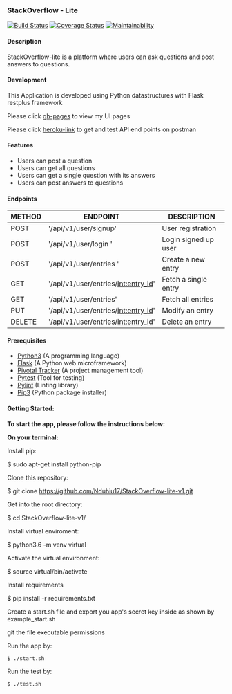 ### StackOverflow - Lite
[![Build Status](https://travis-ci.org/Nduhiu17/StackOverflow-lite-v1.svg?branch=challenge-two)](https://travis-ci.org/Nduhiu17/StackOverflow-lite-v1)
[![Coverage Status](https://coveralls.io/repos/github/Nduhiu17/StackOverflow-lite-v1/badge.svg?branch=challenge-two)](https://coveralls.io/github/Nduhiu17/StackOverflow-lite-v1?branch=challenge-two)
[![Maintainability](https://api.codeclimate.com/v1/badges/f1dae9885bc88e9accb7/maintainability)](https://codeclimate.com/github/Nduhiu17/StackOverflow-lite-v1/maintainability)

#### Description
StackOverflow-lite is a platform where users can ask questions and post answers to questions.

#### Development
This Application is developed using Python datastructures with Flask restplus framework 

Please click [gh-pages](https://nduhiu17.github.io/StackOverflow-lite/) to view my UI pages

Please click [heroku-link](https://antony-stackoverflow-v1.herokuapp.com) to get and test API end points on postman

#### Features
- Users can post a question
- Users can get all questions
- Users can get a single question with its answers
- Users can post answers to questions

#### Endpoints

| METHOD | ENDPOINT                                        | DESCRIPTION                      |
| ------ | ---------------------------------------------   | -------------------------------- |
| POST   | '/api/v1/user/signup'                           | User registration                |
| POST   | '/api/v1/user/login '                           | Login signed up user             |
| POST   | '/api/v1/user/entries '                         | Create a new entry               |
| GET    | '/api/v1/user/entries/<int:entry_id>'           | Fetch a single entry             |
| GET    | '/api/v1/user/entries'                          | Fetch all entries                |
| PUT    | '/api/v1/user/entries/<int:entry_id>'           | Modify an entry                  |
| DELETE | '/api/v1/user/entries/<int:entry_id>'           | Delete an entry                  |

#### Prerequisites
- [Python3](https://www.python.org/) (A programming language)
- [Flask](http://flask.pocoo.org/) (A Python web microframework)
- [Pivotal Tracker](www.pivotaltracker.com) (A project management tool)
- [Pytest](https://docs.pytest.org/en/latest/) (Tool for testing)
- [Pylint](https://www.pylint.org/) (Linting library)
- [Pip3](https://pypi.org/project/pip/) (Python package installer)

#### Getting Started:

**To start the app, please follow the instructions below:**

**On your terminal:**

Install pip:

  $ sudo apt-get install python-pip

Clone this repository:

  $ git clone https://github.com/Nduhiu17/StackOverflow-lite-v1.git

Get into the root directory:

  $ cd StackOverflow-lite-v1/

Install virtual enviroment:

  $ python3.6 -m venv virtual

Activate the virtual environment:

  $ source virtual/bin/activate
  
Install requirements

  $ pip install -r requirements.txt

Create a start.sh file and export you app's secret key inside as shown by example_start.sh

git the file executable permissions

Run the app by:

    $ ./start.sh

Run the test by:

    $ ./test.sh